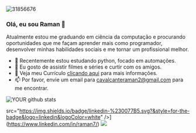 
![31856676](https://user-images.githubusercontent.com/31856676/142016534-cd7f588a-3ce0-4fb1-a157-c8d21e54185e.jpg)

### Olá, eu sou Raman 👋
Atualmente estou me graduando em ciência da computação e procurando oportunidades que me façam aprender mais como programador, desenvolver minhas habilidades sociais e me tornar um profissional melhor.
- 🔭 Recentemente estou estudando python, focado em automações.
- 🌱 Eu gosto de assistir filmes e séries e curtir com os amigos.
- 📝 Veja meu Currículo <a href="#" target="_blank">clicando aqui</a> para mais informações.
- 📫 Por favor, envie um email para cavalcanteraman2@gmail.com para me encontrar.

![YOUR github stats](https://github-readme-stats.vercel.app/api?username=RamanCavalcante)

src="https://img.shields.io/badge/linkedin-%230077B5.svg?&style=for-the-badge&logo=linkedin&logoColor=white" />](https://www.linkedin.com/in/raman7/) [<img src = "https://img.shields.io/badge/instagram-%23E4405F.svg?&style=for-the-badge&logo=instagram&logoColor=white">](https://www.instagram.com/ramancavalcante/)
